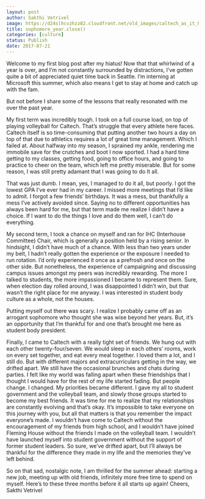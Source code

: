 ```yaml
---
layout: post
author: Sakthi Vetrivel
image: https://d24slhcvzhzz82.cloudfront.net/old_images/caltech_as_it_happens/6a0105349b8251970b01b7c90a2763970b.jpg
title: sophomore_year.close()
categories: [culture]
status: Publish
date: 2017-07-21
---
```


Welcome to my first blog post after my hiatus! Now that that whirlwind of a year is over, and I’m not constantly surrounded by distractions, I’ve gotten quite a bit of appreciated quiet time back in Seattle. I’m interning at Microsoft this summer, which also means I get to stay at home and catch up with the fam.

But not before I share some of the lessons that really resonated with me over the past year.

My first term was incredibly tough. I took on a full course load, on top of playing volleyball for Caltech. That’s struggle that every athlete here faces. Caltech itself is so time-consuming that putting another two hours a day on top of that due to athletics requires a lot of great time management. Which I failed at. About halfway into my season, I sprained my ankle, rendering me immobile save for the crutches and boot I now sported. I had a hard time getting to my classes, getting food, going to office hours, and going to practice to cheer on the team, which left me pretty miserable. But for some reason, I was still pretty adamant that I was going to do It all.

That was just dumb. I mean, yes, I managed to do it all, but poorly. I got the lowest GPA I’ve ever had in my career. I missed more meetings that I’d like to admit. I forgot a few friends’ birthdays. It was a mess, but thankfully a mess I’ve actively avoided since. Saying no to different opportunities has always been hard for me, but that term made me realize I didn’t have a choice. If I want to do the things I love and do them well, I can’t do everything.

My second term, I took a chance on myself and ran for IHC (Interhouse Committee) Chair, which is generally a position held by a rising senior. In hindsight, I didn’t have much of a chance. With less than two years under my belt, I hadn’t really gotten the experience or the exposure I needed to run rotation. I’d only experienced it once as a prefrosh and once on the other side. But nonetheless, the experience of campaigning and discussing campus issues amongst my peers was incredibly rewarding. The more I talked to students, the more impassioned I became to represent them. Sure, when election day rolled around, I was disappointed I didn’t win, but that wasn’t the right place for me anyway. I was interested in student body culture as a whole, not the houses.

Putting myself out there was scary. I realize I probably came off as an arrogant sophomore who thought she was wise beyond her years. But, it’s an opportunity that I’m thankful for and one that’s brought me here as student body president.

Finally, I came to Caltech with a really tight set of friends. We hung out with each other twenty-four/seven. We would sleep in each others’ rooms, work on every set together, and eat every meal together. I loved them a lot, and I still do. But with different majors and extracurriculars getting in the way, we drifted apart. We still have the occasional brunches and chats during parties. I felt like my world was falling apart when these friendships that I thought I would have for the rest of my life started fading. But people change. I changed. My priorities became different. I gave my all to student government and the volleyball team, and slowly those groups started to become my best friends. It was time for me to realize that my relationships are constantly evolving and that’s okay. It’s impossible to take everyone on this journey with you, but all that matters is that you remember the impact everyone’s made. I wouldn’t have come to Caltech without the encouragement of my friends from high school, and I wouldn’t have joined Fleming House without the friends I made on the volleyball team. I wouldn’t have launched myself into student government without the support of former student leaders. So sure, we’ve drifted apart, but I’ll always be thankful for the difference they made in my life and the memories they’ve left behind.

So on that sad, nostalgic note, I am thrilled for the summer ahead: starting a new job, meeting up with old friends, infinitely more free time to spend on myself. Here’s to these three months before it all starts up again!
Cheers,
Sakthi Vetrivel
